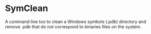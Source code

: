 # SymClean
A command line too to clean a Windows symbols (.pdb) directory and remove .pdb that do not correspond to binaries files on the system.
